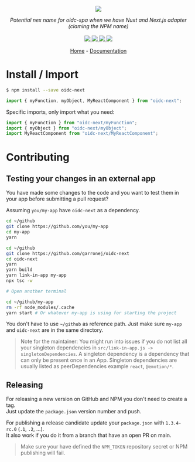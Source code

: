 <p align="center">
    <img src="https://user-images.githubusercontent.com/6702424/80216211-00ef5280-863e-11ea-81de-59f3a3d4b8e4.png">  
</p>
<p align="center">
    <i>Potential nex name for oidc-spa when we have Nuxt and Next.js adapter (claming the NPM name)</i>
    <br>
    <br>
    <a href="https://github.com/garronej/oidc-next/actions">
      <img src="https://github.com/garronej/oidc-next/actions/workflows/ci.yaml/badge.svg?branch=main">
    </a>
    <a href="https://bundlephobia.com/package/oidc-next">
      <img src="https://img.shields.io/bundlephobia/minzip/oidc-next">
    </a>
    <a href="https://www.npmjs.com/package/oidc-next">
      <img src="https://img.shields.io/npm/dw/oidc-next">
    </a>
    <a href="https://github.com/garronej/oidc-next/blob/main/LICENSE">
      <img src="https://img.shields.io/npm/l/oidc-next">
    </a>
</p>
<p align="center">
  <a href="https://github.com/garronej/oidc-next">Home</a>
  -
  <a href="https://github.com/garronej/oidc-next">Documentation</a>
</p>

# Install / Import

```bash
$ npm install --save oidc-next
```

```typescript
import { myFunction, myObject, MyReactComponent } from "oidc-next";
```

Specific imports, only import what you need:

```typescript
import { myFunction } from "oidc-next/myFunction";
import { myObject } from "oidc-next/myObject";
import MyReactComponent from "oidc-next/MyReactComponent";
```

# Contributing

## Testing your changes in an external app

You have made some changes to the code and you want to test them
in your app before submitting a pull request?

Assuming `you/my-app` have `oidc-next` as a dependency.

```bash
cd ~/github
git clone https://github.com/you/my-app
cd my-app
yarn

cd ~/github
git clone https://github.com/garronej/oidc-next
cd oidc-next
yarn
yarn build
yarn link-in-app my-app
npx tsc -w

# Open another terminal

cd ~/github/my-app
rm -rf node_modules/.cache
yarn start # Or whatever my-app is using for starting the project
```

You don't have to use `~/github` as reference path. Just make sure `my-app` and `oidc-next`
are in the same directory.

> Note for the maintainer: You might run into issues if you do not list all your singleton dependencies in
> `src/link-in-app.js -> singletonDependencies`. A singleton dependency is a dependency that can
> only be present once in an App. Singleton dependencies are usually listed as peerDependencies example `react`, `@emotion/*`.

## Releasing

For releasing a new version on GitHub and NPM you don't need to create a tag.  
Just update the `package.json` version number and push.

For publishing a release candidate update your `package.json` with `1.3.4-rc.0` (`.1`, `.2`, ...).  
It also work if you do it from a branch that have an open PR on main.

> Make sure your have defined the `NPM_TOKEN` repository secret or NPM publishing will fail.
